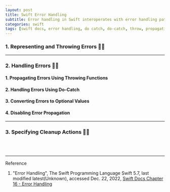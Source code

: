 ```yaml
---
layout: post
title: Swift Error Handling
subtitle: Error handling in Swift interoperates with error handling patterns that use the NSError class in Cocoa and Objective-C.
categories: swift
tags: [swift docs, error handling, do catch, do-catch, throw, propagating, try, try?, try!, cleanup action]
---
```


### 1. Representing and Throwing Errors 👩‍💻

---

### 2. Handling Errors 👩‍💻

#### 1. Propagating Errors Using Throwing Functions

#### 2. Handling Errors Using Do-Catch

#### 3. Converting Errors to Optional Values

#### 4. Disabling Error Propagation

---

### 3. Specifying Cleanup Actions 👩‍💻


<br><br>

---
Reference

1. "Error Handling", The Swift Programming Language Swift 5.7, last modified latest(Unknown), accessed Dec. 22,
   2022, [Swift Docs Chapter 16 - Error Handling](https://docs.swift.org/swift-book/LanguageGuide/ErrorHandling.html)
